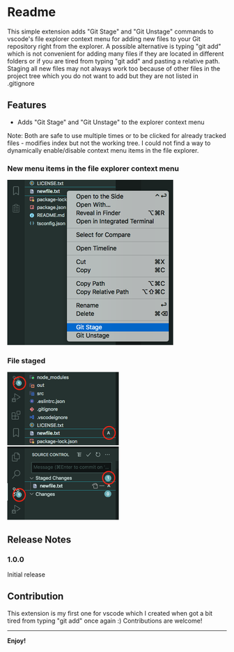 # Readme

This simple extension adds "Git Stage" and "Git Unstage" commands to vscode's file explorer context menu for adding new files to your Git repository right from the explorer. A possible alternative is typing "git add" which is not convenient for adding many files if they are located in different folders or if you are tired from typing "git add" and pasting a relative path. Staging all new files may not always work too because of other files in the project tree which you do not want to add but they are not listed in .gitignore

## Features

- Adds "Git Stage" and "Git Unstage" to the explorer context menu

Note: Both are safe to use multiple times or to be clicked for already tracked files - modifies index but not the working tree. I could not find a way to dynamically enable/disable context menu items in the file explorer.

### New menu items in the file explorer context menu

![New menu items](./images/screenshot1.png)

### File staged

![File staged - File Explorer](./images/screenshot2.png) ![File staged - Source Control](./images/screenshot3.png)

## Release Notes

### 1.0.0

Initial release

## Contribution

This extension is my first one for vscode which I created when got a bit tired from typing "git add" once again :) Contributions are welcome!

---

**Enjoy!**
